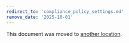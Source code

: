 ```yaml
---
redirect_to: 'compliance_policy_settings.md'
remove_date: '2025-10-01'
---
```


<!-- markdownlint-disable -->

This document was moved to [another location](compliance_policy_settings.md).

<!-- This redirect file can be deleted after <2025-10-01>. -->
<!-- Redirects that point to other docs in the same project expire in three months. -->
<!-- Redirects that point to docs in a different project or site (link is not relative and starts with `https:`) expire in one year. -->
<!-- Before deletion, see: https://docs.gitlab.com/ee/development/documentation/redirects.html -->
